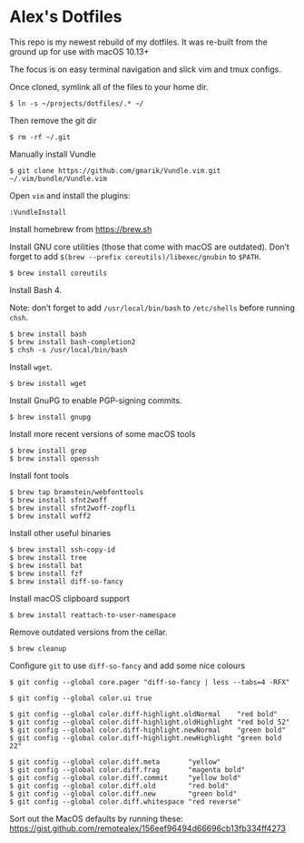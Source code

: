 # Alex's Dotfiles

This repo is my newest rebuild of my dotfiles.
It was re-built from the ground up for use with macOS 10.13+

The focus is on easy terminal navigation and slick vim and tmux configs.

Once cloned, symlink all of the files to your home dir.

```
$ ln -s ~/projects/dotfiles/.* ~/
```

Then remove the git dir

```
$ rm -rf ~/.git
```

Manually install Vundle

```
$ git clone https://github.com/gmarik/Vundle.vim.git ~/.vim/bundle/Vundle.vim
```

Open `vim` and install the plugins:

```
:VundleInstall
```

Install homebrew from https://brew.sh

Install GNU core utilities (those that come with macOS are outdated).
Don’t forget to add `$(brew --prefix coreutils)/libexec/gnubin` to `$PATH`.

```
$ brew install coreutils
```

Install Bash 4.

Note: don’t forget to add `/usr/local/bin/bash` to `/etc/shells` before running `chsh`.

```
$ brew install bash
$ brew install bash-completion2
$ chsh -s /usr/local/bin/bash
```

Install `wget`.

```
$ brew install wget
```

Install GnuPG to enable PGP-signing commits.

```
$ brew install gnupg
```

Install more recent versions of some macOS tools

```
$ brew install grep
$ brew install openssh
```

Install font tools

```
$ brew tap bramstein/webfonttools
$ brew install sfnt2woff
$ brew install sfnt2woff-zopfli
$ brew install woff2
```

Install other useful binaries

```
$ brew install ssh-copy-id
$ brew install tree
$ brew install bat
$ brew install fzf
$ brew install diff-so-fancy
```

Install macOS clipboard support

```
$ brew install reattach-to-user-namespace
```

Remove outdated versions from the cellar.

```
$ brew cleanup
```

Configure `git` to use `diff-so-fancy` and add some nice colours

```
$ git config --global core.pager "diff-so-fancy | less --tabs=4 -RFX"

$ git config --global color.ui true

$ git config --global color.diff-highlight.oldNormal    "red bold"
$ git config --global color.diff-highlight.oldHighlight "red bold 52"
$ git config --global color.diff-highlight.newNormal    "green bold"
$ git config --global color.diff-highlight.newHighlight "green bold 22"

$ git config --global color.diff.meta       "yellow"
$ git config --global color.diff.frag       "magenta bold"
$ git config --global color.diff.commit     "yellow bold"
$ git config --global color.diff.old        "red bold"
$ git config --global color.diff.new        "green bold"
$ git config --global color.diff.whitespace "red reverse"
```

Sort out the MacOS defaults by running these: https://gist.github.com/remotealex/156eef96494d66696cb13fb334ff4273
